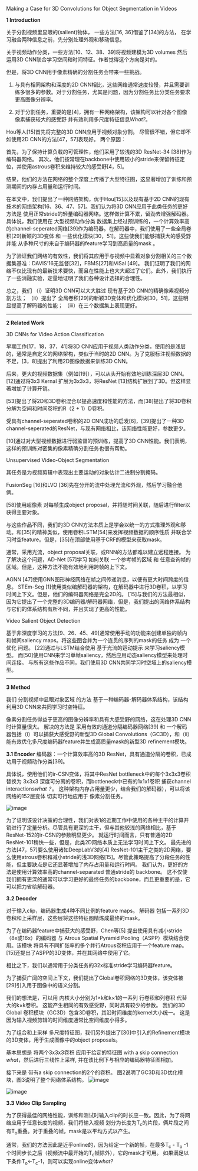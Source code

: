 Making a Case for 3D Convolutions for Object Segmentation in Videos

**1 Introduction**

关于分割视频里显眼的(salient)物体， 一些方法[16, 36]借鉴了[34]的方法， 在学习融合两种信息之前，先分别处理外观和移动信息。

关于视频动作分类，一些方法[10、12、38、39]将视频建模为3D volumes 然后运用3D CNN联合学习空间和时间特征。作者觉得这个方向是对的。

但是，将3D CNN用于像素精确的分割任务会带来一些挑战。

1. 与具有相同架构和深度的2D CNN相比，这些网络通常速度较慢，并且需要训练多很多的参数。对于分割任务，尤其是问题，因为分割任务比分类任务要求更高图像分辨率。

2. 对于分割任务，重要的是[4]，拥有一种网络架构，该架构可以针对各个图像像素捕获较大的感受野 并有效利用多尺度特征信息*What?*。

Hou等人[15]首先将完整的3D CNN应用于视频对象分割。 尽管很不错，但它却不如使用2D CNN的方法[47，57]表现好。 两个原因：

首先，为了保持计算负载的可管理性，他们采用了较浅的3D ResNet-34 [38]作为编码器网络。 其次，他们按常理在backbone中使用较小的stride来保留特征定位，并使用astrous卷积来维持较大的感受野[4，5]。

结果，他们的方法在网络的整个深度上传播了大型特征图，这显著增加了训练和预测期间的内存占用量和运行时间。

在本文中，我们提出了一种网络架构，优于Hou[15]以及现有基于2D CNN的现有技术的网络架构[16、36、47、57]。我们认为将3D CNN应用于此类任务的更好方法是 使用正常stride的轻量编码器网络。这样做计算不累，留劲去增强解码器。具体说，我们使用在 大型视频动作分类 数据集上经过预训练的，一个计算效率高的channel-seperated网络[39]作为编码器。在解码器中，我们使用了一些全局卷积[29]新颖的3D变体 和 一些优化模块[30，51]。这些使我们能够捕获大的感受野 并能 从多种尺寸的来自于编码器的feature学习到高质量的mask 。

为了验证我们网络的有效性，我们将其应用于与视频中显着对象分割相关的三个数据集基准：DAVIS’16无监督[32]，FBMS[27]和ViSal [49]。
我们证明了我们的网络不仅比现有的最新技术要快，而且在性能上也大大超过了它们。此外，我们执行了一些消融实验，定量地证明了我们各种设计选择的合理性。

总之，我们
（i）证明3D CNN可以大大胜过 现有基于2D CNN的精确像素视频分割方法；
（ii）提出了 全局卷积[29]的新颖3D变体和优化模块[30，51]，这些明显提高了解码器的性能；
（iii）在三个数据集上表现更好。 

-------------
**2 Related Work**

3D CNNs for Video Action Classification

早期工作[17，18，37，41]将3D CNN应用于视频人类动作分类，使用的是浅层的，通常是自定义的网络架构，类似于当时的2D CNN。为了克服标注视频数据的不足，[3，8]提出了利用2D图像数据来训练3D CNN。

后来，更大的视频数据集（例如[19]），可以从头开始有效地训练深层3D CNN。 [12]通过将3x3 Kernal 扩展为3x3x3，将ResNet [13]结构扩展到了3D。但这样显著增加了计算开销。 

[53]提出了将2D和3D卷积混合以提高速度和性能的方法，而[38]提出了将3D卷积 分解为空间和时间卷积的R（2 + 1）D卷积。

受具有channel-seperated卷积的2D CNN成功的启发[6]，[39]提出了一种3D channel-seperated的ResNet，与现有网络相比，该网络性能更好，参数更少。

[10]通过对大型视频数据进行弱监督的预训练，提高了3D CNN性能。我们表明，这样的预训练对密集的像素精确分割任务也很有帮助。

Unsupervised Video-Object Segmentation

其任务是为视频剪辑中表现出主要运动的对象估计二进制分割掩码。

FusionSeg [16]和LVO [36]先在分开的流中处理光流和外观，然后学习融合他俩。

[58]使用超像素 对每帧生成object proposal，并将随时间关联，随后进行filter以获得主要对象。

与这些作品不同，我们的3D CNN方法本质上是学会以统一的方式推理外观和移动。和[35]的精神类似，使用卷积LSTM[54]来发挥视频数据的顺序性质 并联合学习时空feature。但是，[35]在顶部使用基于CRF的模型来获取mask。

通常，采用光流，object proposal关联，或RNN的方法都难以建立远程连接。 为了解决这个问题，AD-Net [57]学习 如何关联 一个参考帧的区域 和 任意查询帧的区域。但是，这种方法不能有效地利用跨帧的上下文。 

AGNN [47]使用GNN图形神经网络在帧之间传递消息，以便有更大时间跨度的信息。 
STEm-Seg [1]使用类似编解码器的架构，在解码器中进行3D卷积，以学习时间上下文。但是，他们的编码器网络是完全2D的。
[15]与我们的方法最相似，因为它提出了一个完整的3D编码器/解码器网络，但是，我们提出的网络体系结构与它们的体系结构有所不同，并且实现了更高的性能。


Video Salient Object Detection

基于非深度学习的方法[9、26、45、49]通常使用手动的功能来创建单独的帧内和帧间saliency maps。将这些图合并为一个连贯的序列的mask的任务 成为 一个 优化 问题。 
[22]通过与LSTM结合使用 基于光流的运动提示 来学习saliency模型。
而[50]使用CNN来学习单帧saliency，然后应用动态saliency模型来处理时间连接。 
与所有这些作品不同，我们使用3D CNN共同学习时空域上的saliency模型。

-------------
**3 Method**

我们 分割视频中显眼对象区域 的方法 基于一种编码器-解码器体系结构，该结构利用3D CNN来共同学习时空特征。

像素分割任务得益于更高的图像分辨率和具有大感受野的网络，这在处理3D CNN时计算量很大。 解决的方法是 采用有效的通道分隔编码器网络[39] 和 一个解码器包括（i）可以捕获大感受野的新型3D Global Convolutions（GC3D），和（ii）能有效优化多尺度编码器feature并生成高质量mask的新型3D refinement模块。

**3.1 Encoder**
编码器：一个计算效率高的3D ResNet，具有通道分隔的卷积，已成功用于视频动作分类[39]。 

具体说，使用他们的ir-CSN变体，将其中ResNet bottleneck中的每个3x3x3卷积 替换为 3x3x3 深度可分离的卷积，而bottleneck中已有的1x1x1卷积 捕获channel interactions*what？*。
这种架构内存占用量更少，结合我们的解码器），可以将该网络的152层变体 切实可行地应用于 像素分割任务。

![image](https://user-images.githubusercontent.com/11287531/116397884-3e9f4080-a87b-11eb-8518-670d17f16d50.png)

为了证明该设计决策的合理性，我们对表1的近期工作中使用的各种主干的计算开销进行了定量分析。尽管具有更深的主干，但与其他较浅的网络相比，基于ResNet-152的ir-CSN的参数明显更少。
就运行时间而言，只有普通的2D ResNet-101稍快一些，但是，此类2D网络本质上无法学习时间上下文。
最先进的方法[47，57]要么使用诸如DeepLabV3的[4] ResNet-101主干之类的2D网络，要么使用atrous卷积和减小stride的浅3D网络[15]。尽管此策略提高了分段任务的性能，但主要缺点是它还显著增加了内存占用量和运行时间。
我们认为，更好的方法是使用计算效率高的channel-separated 普通stride的 backbone。 这不仅使我们拥有更深的通常可以学习更好的最终任务的backbone，而且更重要的是，它可以把力省给解码器。

**3.2 Decoder**

对于输入clip，编码器生成4种不同比例的feature maps。 解码器 包括一系列3D卷积和上采样层，这些层将这些特征图精炼成最终的mask。

为了在编码器feature中捕获大的感受野，Chen等[5] 提出使用具有减小stride（8x或16x）的编码器 与 Atrous Spatial Pyramid Pooling（ASPP）模块结合使用。该模块 将具有不同扩张率的多个并行Atrous卷积应用于一个feature map。[15]还提出了ASPP的3D变体，并在其网络中使用了它。

相比之下，我们以通常用于分类任务的32x标准stride学习编码器feature。

为了捕获广阔的空间上下文，我们提出了Global卷积网络的3D变体，该变体被[29]引入用于图像中的语义分割。

我们的想法是，可以用 内核大小分别为1×k和k×1的一系列 行卷积和列卷积 代替 大的k×k卷积。 这能产生相同的有效感受野，同时具有较少的参数。 
我们的3D Global 卷积模块（GC3D）包含3D卷积，其沿时间维度的kernel大小统一。 这是因为输入视频剪辑的时间维度通常比空间维度小得多。

为了组合和上采样 多尺度特征图，我们另外提出了[30]中引入的Refinement模块的3D变体，用于生成图像中的object proposals。

基本思想是 将两个3x3x3卷积 应用于给定的特征图 with a skip connection *what*，然后进行三线性上采样, 并在该比例下与相应的编码器特征图相加。

接下来是 带有a skip connection的2个的卷积。 图2说明了GC3D和3D优化模块，图3说明了整个网络体系结构。
![image](https://user-images.githubusercontent.com/11287531/116231940-9b342a00-a7ad-11eb-825c-a2444fcdbf5d.png)

![image](https://user-images.githubusercontent.com/11287531/116231465-08938b00-a7ad-11eb-925f-d1070d4c7801.png)



**3.3 Video Clip Sampling**

为了获得最佳的网络性能，训练和测试时输入clip的时长应一致。因此，为了将网络应用于任意长度的视频，我们将输入视频 划分为长度为T<sub>c</sub>的片段，俩片段之间有T<sub>o</sub>重叠。对于重叠的帧，mask是以平均方式以产生。

通常，我们的方法因此是近乎online的，因为给定一个新的帧，在最多T<sub>c</sub> - T<sub>o</sub> -1个时间步长之后（视频流中最开始的T<sub>c</sub>帧除外），它的mask才可用。 
如果满足以下条件T<sub>o</sub><-T<sub>c</sub>-1，则可以实现online变体*what?*

